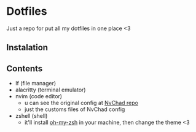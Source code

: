 # Dotfiles

Just a repo for put all my dotfiles in one place <3

## Instalation 

<!--for instaling that on your ambient u' can use the command:

```sh
bash instalation_script.sh
```-->

## Contents

* lf (file manager)
* alacritty (terminal emulator)
* nvim (code editor)
    * u can see the original config at [NvChad repo](https://nvchad.com/)
    * just the customs files of NvChad config
* zshell (shell)
    * it'll install [oh-my-zsh](https://ohmyz.sh/) in your machine, then change the theme <3
